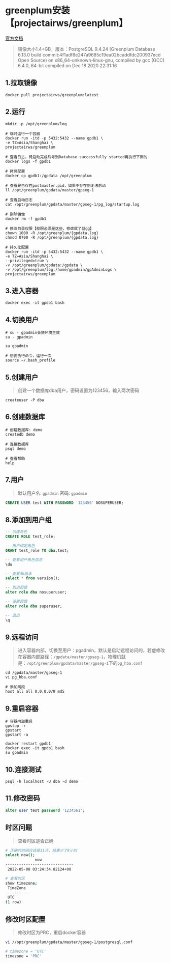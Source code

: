 # greenplum安装【projectairws/greenplum】

[官方文档](https://cn.greenplum.org/docs/)

> 镜像大小1.4+GB，版本：PostgreSQL 9.4.24 (Greenplum Database 6.13.0 build commit:4f1adf8e247a9685c19ea02bcaddfdc200937ecd Open Source) on x86_64-unknown-linux-gnu, compiled by gcc (GCC) 6.4.0, 64-bit compiled on Dec 18 2020 22:31:16

## 1.拉取镜像

```shell
docker pull projectairws/greenplum:latest
```

## 2.运行

```shell
mkdir -p /opt/greenplum/log

# 临时运行一个容器
docker run -itd -p 5432:5432 --name gpdb1 \
-e TZ=Asia/Shanghai \
projectairws/greenplum

# 查看日志，待启动完成后考到Database successfully started再执行下面的
docker logs -f gpdb1

# 拷贝配置
docker cp gpdb1:/gpdata /opt/greenplum

# 查看是否存在postmaster.pid，如果不存在则无法启动
ll /opt/greenplum/gpdata/master/gpseg-1

# 查看启动日志
cat /opt/greenplum/gpdata/master/gpseg-1/pg_log/startup.log

# 删除镜像
docker rm -f gpdb1

# 修改目录权限【权限必须是这些，修改就了就gg】
chown 1000 -R /opt/greenplum/{gpdata,log}
chmod 0700 -R /opt/greenplum/{gpdata,log}

# 持久化配置
docker run -itd -p 5432:5432 --name gpdb1 \
-e TZ=Asia/Shanghai \
--privileged=true \
-v /opt/greenplum/gpdata:/gpdata \
-v /opt/greenplum/log:/home/gpadmin/gpAdminLogs \
projectairws/greenplum
```

## 3.进入容器

```shell
docker exec -it gpdb1 bash
```

## 4.切换用户

```shell
# su - gpadmin会使环境生效
su - gpadmin

su gpadmin

# 想要执行命令，运行一次
source ~/.bash_profile
```

## 5.创建用户

> 创建一个数据库dba用户，密码设置为123456，输入两次密码

```
createuser -P dba
```

## 6.创建数据库

```shell
# 创建数据库: demo
createdb demo

# 连接数据库
psql demo

# 查看帮助
help
```

## 7.用户

> 默认用户名: `gpadmin` 密码: `gpadmin`

```sql
CREATE USER test WITH PASSWORD '123456' NOSUPERUSER;
```

## 8.添加到用户组

```sql
-- 创建角色
CREATE ROLE test_role;

-- 用户绑定角色
GRANT test_role TO dba,test;

-- 查看用户角色信息
\du

-- 查看db版本
select * from version();

-- 取消超管
alter role dba nosuperuser;

-- 设置超管
alter role dba superuser;

-- 退出
\q
```

## 9.远程访问

> 进入容器内部，切换至用户：pgadmin，默认是启动远程访问的，若虚修改在容器内部路径：`/gpdata/master/gpseg-1`，物理机就是：`/opt/greenplum/gpdata/master/gpseg-1`下的`pg_hba.conf`

```shell
cd /gpdata/master/gpseg-1
vi pg_hba.conf

# 添加网段
host all all 0.0.0.0/0 md5
```

## 9.重启容器

```shell
# 容器内部重启
gpstop -r
gpstart
gpstart -a

docker restart gpdb1
docker exec -it gpdb1 bash
su gpadmin
```

## 10.连接测试

```shell
psql -h localhost -U dba -d demo
```

## 11.修改密码

```sql
alter user test password '1234561';
```

## 时区问题

> 查看时区是否正确

```bash
# 正确的时间应该是11点，结果少了8小时
select now();
             now              
------------------------------
 2022-05-08 03:24:34.82124+00

# 查看时区
show timezone;
 TimeZone 
----------
 UTC
(1 row)

```

## 修改时区配置

> 修改时区为PRC，重启docker容器

```sh
vi //opt/greenplum/gpdata/master/gpseg-1/postgresql.conf

# timezone = 'UTC'
timezone = 'PRC'
```

